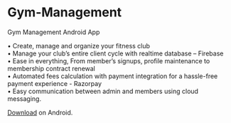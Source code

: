 # Gym-Management
Gym Management Android App

•	Create, manage and organize your fitness club<br>
•	Manage your club’s entire client cycle with realtime database – Firebase<br>
•	Ease in everything, From member’s signups, profile maintenance to membership contract renewal<br>
•	Automated fees calculation with payment integration for a hassle-free payment experience - Razorpay<br>
•	Easy communication between admin and members using cloud messaging.

[Download](https://github.com/rohanstomar11/Gym-Management.git) on Android.
